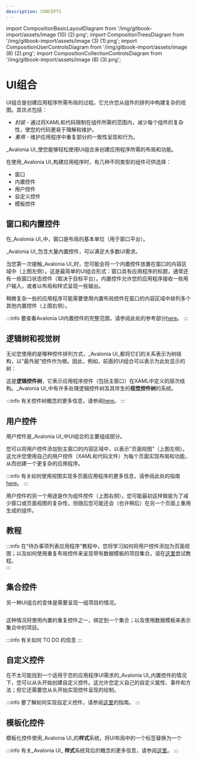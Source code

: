 ```yaml
---
description: CONCEPTS
---
```


import CompositionBasicLayoutDiagram from '/img/gitbook-import/assets/image (10) (2).png';
import CompositionTreesDiagram from '/img/gitbook-import/assets/image (3) (1).png';
import CompositionUserControlsDiagram from '/img/gitbook-import/assets/image (8) (2).png';
import CompositionCollectionControlsDiagram from '/img/gitbook-import/assets/image (8) (3).png';

# UI组合

UI组合是创建应用程序所需布局的过程。它允许您从组件的排列中构建复杂的视图。其优点包括：

* _封装_ - 通过将XAML和代码限制在组件所需的范围内，减少每个组件的复杂性，使您的代码更易于理解和维护。
* _重用_ - 维护应用程序中重复部分的一致性呈现和行为。

_Avalonia UI_使您能够轻松使用UI组合来创建应用程序所需的布局和功能。

在使用_Avalonia UI_构建应用程序时，有几种不同类型的组件可供选择：

* 窗口
* 内置控件
* 用户控件
* 自定义控件
* 模板控件

## 窗口和内置控件

在_Avalonia UI_中，窗口是布局的基本单位（用于窗口平台）。

_Avalonia UI_包含大量内置控件，可以满足大多数UI需求。

当您第一次接触_Avalonia UI_时，您可能会将一个内置控件放置在窗口的内容区域中（上图左侧）。这是最简单的UI组合形式：窗口具有应用程序的标题，通常还有一些窗口状态控件（取决于目标平台）。内置控件允许您的应用程序接收一些用户输入，或者以布局和样式呈现一些输出。

稍微复杂一些的应用程序可能需要使用内置布局控件在窗口的内容区域中排列多个其他内置控件（上图右侧）。

:::info
要查看Avalonia UI内置控件的完整范围，请参阅此处的参考部分[here](../reference/controls/)。
:::

## 逻辑树和视觉树

无论您使用的是哪种控件排列方式，_Avalonia UI_都将它们的关系表示为树结构，以“最外层”控件作为根。因此，例如，前面的UI组合可以表示为此处显示的树：

这是**逻辑控件树**，它表示应用程序控件（包括主窗口）在XAML中定义的层次结构。_Avalonia UI_中有许多处理逻辑控件树及其伴生的**视觉控件树**的系统。

:::info
有关控件树概念的更多信息，请参阅[here](control-trees.md)。
:::

## 用户控件

用户控件是_Avalonia UI_中UI组合的主要组成部分。

您可以将用户控件添加到主窗口的内容区域中，以表示“页面视图”（上图左侧）。这允许您使用自己的用户控件（XAML和代码文件）为每个页面实现布局和功能，从而创建一个更复杂的应用程序。

:::info
有关如何使用视图实现多页面应用程序的更多信息，请参阅此处的指南[here](../guides/development-guides/how-to-implement-multi-page-apps.md)。
:::

用户控件的另一个用途是作为组件控件（上图右侧）。您可能最初这样做是为了减少窗口或页面视图的复杂性，但随后您可能还会（也许稍后）在另一个页面上重用生成的组件。

## 教程

:::info
在“待办事项列表应用程序”教程中，您将学习如何将用户控件添加为页面视图；以及如何使用重复布局控件来呈现带有数据模板的项目集合。请在[这里](../tutorials/todo-list-app/)尝试教程。  
:::

## 集合控件

另一种UI组合的变体是需要呈现一组项目的情况。

<img src={CompositionCollectionControlsDiagram} alt=""/>

这种情况将使用内置的重复控件之一，绑定到一个集合；以及使用数据模板来表示集合中的项目。

:::info
有关如何 TO DO 的信息
:::

## 自定义控件

在不太可能找到一个适用于您的应用程序UI需求的_Avalonia UI_内置控件的情况下，您可以从头开始创建自定义控件。这允许您定义自己的自定义属性、事件和方法；但它还需要您从头开始实现控件呈现的绘制。

:::info
要了解如何实现自定义控件，请参阅[这里](../basics/user-interface/controls/creating-controls)的指南。
:::

## 模板化控件

模板化控件使用_Avalonia UI_的**样式**系统，将UI布局中的一个标签替换为一个

:::info
有关_Avalonia UI_ **样式**系统背后的概念的更多信息，请参阅[这里](../basics/user-interface/styling)。
:::